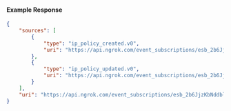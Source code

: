 <!-- Code generated for API Clients. DO NOT EDIT. -->

#### Example Response

```json
{
	"sources": [
		{
			"type": "ip_policy_created.v0",
			"uri": "https://api.ngrok.com/event_subscriptions/esb_2b6JjzKbNddblql7UYItkopVe7t/sources/ip_policy_created.v0"
		},
		{
			"type": "ip_policy_updated.v0",
			"uri": "https://api.ngrok.com/event_subscriptions/esb_2b6JjzKbNddblql7UYItkopVe7t/sources/ip_policy_updated.v0"
		}
	],
	"uri": "https://api.ngrok.com/event_subscriptions/esb_2b6JjzKbNddblql7UYItkopVe7t/sources"
}
```
